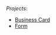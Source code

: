  *Projects*:
* [Business Card](https://lorena4.github.io/JavaScript-Projects/Modulul3/assessment-begin/) 
* [Form](https://lorena4.github.io/JavaScript-Projects/Modulul3/Form/form.html)